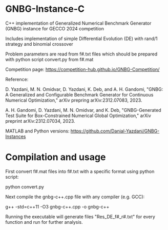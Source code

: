 # GNBG-Instance-C
C++ implementation of Generalized Numerical Benchmark Generator (GNBG) instance for GECCO 2024 competition

Includes implementation of simple Differential Evolution (DE) with rand/1 strategy and binomial crossover

Problem parameters are read from f#.txt files which should be prepared with python script convert.py from f#.mat

Competition page: https://competition-hub.github.io/GNBG-Competition/

Reference:

D. Yazdani, M. N. Omidvar, D. Yazdani, K. Deb, and A. H. Gandomi, "GNBG: A Generalized and Configurable Benchmark Generator for Continuous Numerical Optimization," arXiv prepring	arXiv:2312.07083, 2023.
  
A. H. Gandomi, D. Yazdani, M. N. Omidvar, and K. Deb, "GNBG-Generated Test Suite for Box-Constrained Numerical Global Optimization," arXiv preprint arXiv:2312.07034, 2023.
  
MATLAB and Python versions: https://github.com/Danial-Yazdani/GNBG-Instances

# Compilation and usage
First convert f#.mat files into f#.txt with a specific format using python script:

python convert.py

Next compile the gnbg-c++.cpp file with any compiler (e.g. GCC):

g++ -std=c++11 -O3  gnbg-c++.cpp -o gnbg-c++

Running the executable will generate files "Res_DE_f#_r#.txt" for every function and run for further analysis.
